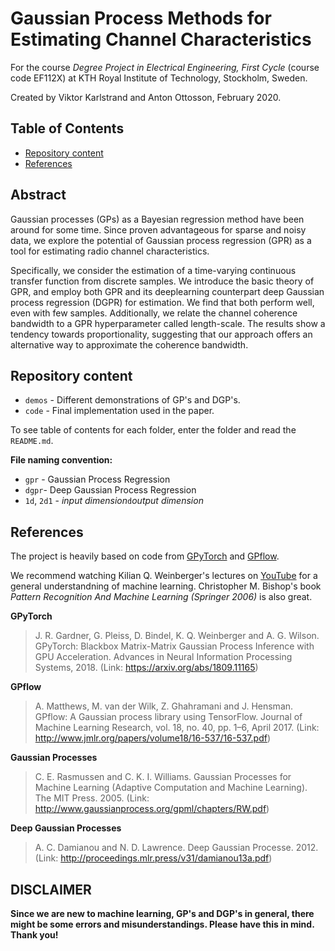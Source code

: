 
# Gaussian Process Methods for Estimating Channel Characteristics
For the course *Degree Project in Electrical Engineering, First Cycle* (course code EF112X) at KTH Royal Institute of Technology, Stockholm, Sweden.

Created by Viktor Karlstrand and Anton Ottosson, February 2020.


## Table of Contents
- [Repository content](#content)
- [References](#references)



## Abstract
Gaussian processes (GPs) as a Bayesian regression method have been around for some time. Since proven advantageous for sparse and noisy data, we explore the potential of Gaussian process regression (GPR) as a tool for estimating radio channel characteristics.

Specifically, we consider the estimation of a time-varying continuous transfer function from discrete samples. We introduce the basic theory of GPR, and employ both GPR and its deeplearning counterpart deep Gaussian process regression (DGPR) for estimation. We find that both perform well, even with few samples. Additionally, we relate the channel coherence bandwidth to a GPR hyperparameter called length-scale. The results show a tendency towards proportionality, suggesting that our approach offers an alternative way to approximate the coherence bandwidth.




 ## Repository content <a id="content"></a>
- `demos` - Different demonstrations of GP's and DGP's.
- `code` - Final implementation used in the paper.

To see table of contents for each folder, enter the folder and read the `README.md`.

**File naming convention:**
- `gpr` - Gaussian Process Regression
- `dgpr`- Deep Gaussian Process Regression
- `1d`, `2d1` - *input dimension*`d`*output dimension*



## References <a id="references"></a>
The project is heavily based on code from [GPyTorch](https://gpytorch.ai/) and [GPflow](https://github.com/GPflow/GPflow).

We recommend watching Kilian Q. Weinberger's lectures on [YouTube](https://www.youtube.com/watch?v=MrLPzBxG95I&list=PLl8OlHZGYOQ7bkVbuRthEsaLr7bONzbXS) for a general understandning of machine learning. Christopher M. Bishop's book *Pattern Recognition And Machine Learning (Springer 2006)* is also great.


**GPyTorch**
> J. R. Gardner, G. Pleiss, D. Bindel, K. Q. Weinberger and A. G. Wilson. GPyTorch: Blackbox Matrix-Matrix Gaussian Process Inference with GPU Acceleration. Advances in Neural Information Processing Systems, 2018. (Link: https://arxiv.org/abs/1809.11165)

**GPflow**
> A. Matthews, M. van der Wilk, Z. Ghahramani and J. Hensman. GPflow: A Gaussian process library using TensorFlow. Journal of Machine Learning Research, vol. 18, no. 40, pp. 1–6, April 2017. (Link: http://www.jmlr.org/papers/volume18/16-537/16-537.pdf)

**Gaussian Processes**
> C. E. Rasmussen and C. K. I. Williams. Gaussian Processes for Machine Learning (Adaptive Computation and Machine Learning). The MIT Press. 2005. (Link: http://www.gaussianprocess.org/gpml/chapters/RW.pdf)

**Deep Gaussian Processes**
> A. C. Damianou and N. D. Lawrence. Deep Gaussian Processe. 2012. (Link: http://proceedings.mlr.press/v31/damianou13a.pdf)

 ## DISCLAIMER
 **Since we are new to machine learning, GP's and DGP's in general, there might be some errors and misunderstandings.
 Please have this in mind. Thank you!**
